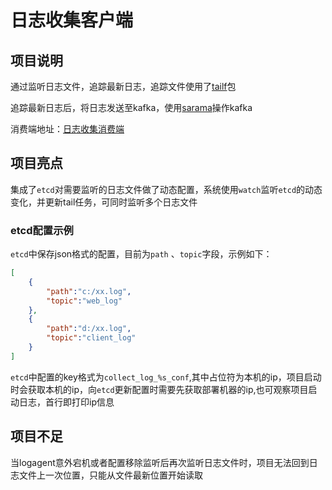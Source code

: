 # 日志收集客户端

## 项目说明
通过监听日志文件，追踪最新日志，追踪文件使用了[tailf](https://github.com/hpcloud/tail)包

追踪最新日志后，将日志发送至kafka，使用[sarama](https://github.com/Shopify/sarama)操作kafka

消费端地址：[日志收集消费端](https://github.com/jxygzzy/log-transfer)

## 项目亮点
集成了`etcd`对需要监听的日志文件做了动态配置，系统使用`watch`监听`etcd`的动态变化，并更新tail任务，可同时监听多个日志文件

### etcd配置示例
`etcd`中保存json格式的配置，目前为`path` 、`topic`字段，示例如下：
```json
[
    {
        "path":"c:/xx.log",
        "topic":"web_log"
    },
    {
        "path":"d:/xx.log",
        "topic":"client_log"
    }
]
```
`etcd`中配置的key格式为`collect_log_%s_conf`,其中占位符为本机的ip，项目启动时会获取本机的ip，向`etcd`更新配置时需要先获取部署机器的ip,也可观察项目启动日志，首行即打印ip信息

## 项目不足
当logagent意外宕机或者配置移除监听后再次监听日志文件时，项目无法回到日志文件上一次位置，只能从文件最新位置开始读取
